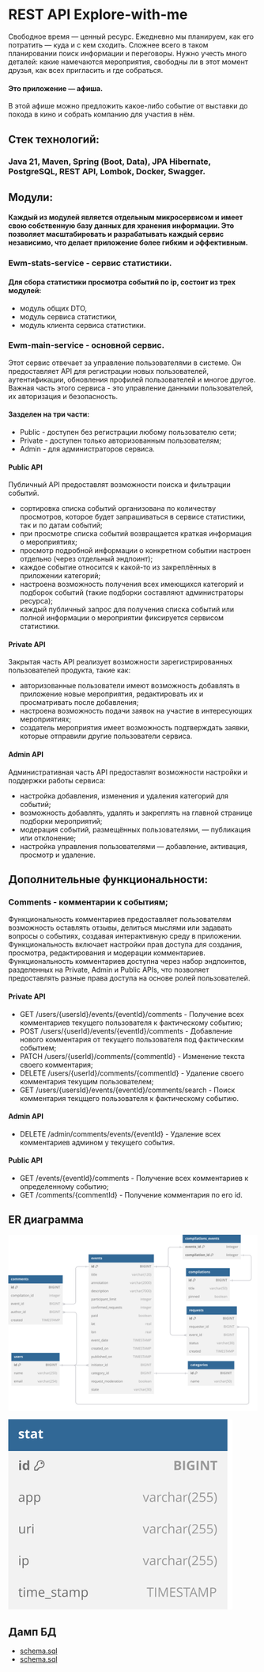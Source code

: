 # REST API Explore-with-me

Свободное время — ценный ресурс.
Ежедневно мы планируем, как его потратить — куда и с кем сходить.
Сложнее всего в таком планировании поиск информации и переговоры.
Нужно учесть много деталей: какие намечаются мероприятия, свободны ли в этот момент друзья,
как всех пригласить и где собраться.
#### Это приложение — афиша.
В этой афише можно предложить какое-либо событие от выставки до похода в кино
и собрать компанию для участия в нём.


## Стек технологий:
### Java 21,  Maven, Spring (Boot, Data), JPA Hibernate, PostgreSQL, REST API, Lombok, Docker, Swagger.

## Модули:

#### Каждый из модулей является отдельным микросервисом и имеет свою собственную базу данных для хранения информации. Это позволяет масштабировать и разрабатывать каждый сервис независимо, что делает приложение более гибким и эффективным.

### Ewm-stats-service - сервис статистики.

#### Для сбора статистики просмотра событий по ip, состоит из трех модулей:
- модуль общих DTO,
- модуль сервиса статистики,
- модуль клиента сервиса статистики.

### Ewm-main-service - основной сервис.

Этот сервис отвечает за управление пользователями в системе. Он предоставляет API для регистрации новых пользователей, аутентификации, обновления профилей пользователей и многое другое. Важная часть этого сервиса - это управление данными пользователей, их авторизация и безопасность.

#### Зазделен на три части:

- Public - доступен без регистрации любому пользователю сети;
- Private - доступен только авторизованным пользователям;
- Admin - для администраторов сервиса.


#### Public API

Публичный API предоставлят возможности поиска и фильтрации событий.

- сортировка списка событий организована по количеству просмотров, которое будет запрашиваться в сервисе статистики, так и по датам событий;
- при просмотре списка событий возвращается краткая информация о мероприятиях;
- просмотр подробной информации о конкретном событии настроен отдельно (через отдельный эндпоинт);
- каждое событие относится к какой-то из закреплённых в приложении категорий;
- настроена возможность получения всех имеющихся категорий и подборок событий (такие подборки составляют администраторы ресурса);
- каждый публичный запрос для получения списка событий или полной информации о мероприятии фиксируется сервисом статистики.

#### Private API

Закрытая часть API реализует возможности зарегистрированных пользователей продукта, такие как:

- авторизованные пользователи имеют возможность добавлять в приложение новые мероприятия, редактировать их и просматривать после добавления;
- настроена возможность подачи заявок на участие в интересующих мероприятиях;
- создатель мероприятия имеет возможность подтверждать заявки, которые отправили другие пользователи сервиса.

#### Admin API

Административная часть API предоставлят возможности настройки и поддержки работы сервиса:
- настройка добавления, изменения и удаления категорий для событий;
- возможность добавлять, удалять и закреплять на главной странице подборки мероприятий;
- модерация событий, размещённых пользователями, — публикация или отклонение;
- настройка управления пользователями — добавление, активация, просмотр и удаление.


## Дополнительные функциональности:
### Comments - комментарии к событиям;
Функциональность комментариев предоставляет пользователям возможность оставлять отзывы, делиться мыслями или задавать вопросы о событиях, создавая интерактивную среду в приложении.
Функциональность включает настройки прав доступа для создания, просмотра, редактирования и модерации комментариев.
Функциональность комментариев доступна через набор эндпоинтов, разделенных на Private, Admin и Public APIs, что позволяет предоставлять разные права доступа на основе ролей пользователей.


#### Private API
- GET /users/{usersId}/events/{eventId}/comments - Получение всех комментариев текущего пользователя к фактическому событию;
- POST /users/{userId}/events/{eventId}/comments - Добавление нового комментария от текущего пользователя под фактическим событием;
- PATCH /users/{userId}/comments/{commentId} - Изменение текста своего комментария;
- DELETE /users/{userId}/comments/{commentId} - Удаление своего комментария текущим пользователем;
- GET /users/{usersId}/events/{eventId}/comments/search - Поиск комментария текцщего пользователя к фактическому событию.


#### Admin API
- DELETE /admin/comments/events/{eventId} - Удаление всех комментариев админом у текущего события.


#### Public API
- GET /events/{eventId}/comments - Получение всех комментариев к определенному событию;
- GET /comments/{commentId} - Получение комментария по его id.


## ER диаграмма

![diagram.svg](diagram.svg)

![diagram1.svg](diagram1.svg)

## Дамп БД
- [schema.sql](ewm-main-service/src/main/resources/schema.sql)
- [schema.sql](ewm-stats-service/stats-server/src/main/resources/schema.sql)